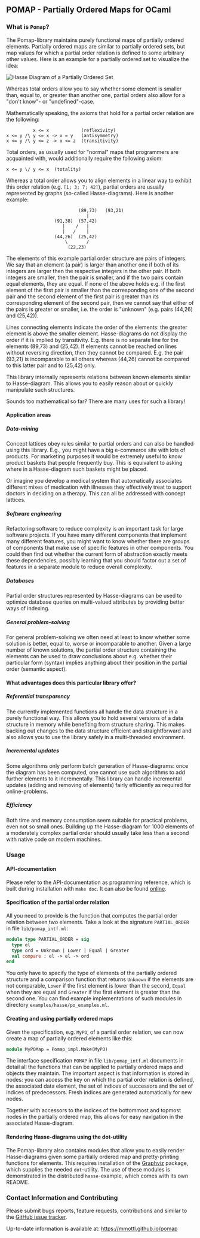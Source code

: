 ## POMAP - Partially Ordered Maps for OCaml

### What is `Pomap`?

The Pomap-library maintains purely functional maps of partially ordered
elements.  Partially ordered maps are similar to partially ordered sets, but
map values for which a partial order relation is defined to some arbitrary
other values.  Here is an example for a partially ordered set to visualize
the idea:

  ![Hasse Diagram of a Partially Ordered Set](http://mmottl.github.io/pomap/hasse.png "Hasse Diagram of a Partially Ordered Set")

Whereas total orders allow you to say whether some element is smaller than,
equal to, or greater than another one, partial orders also allow for a
"don't know"- or "undefined"-case.

Mathematically speaking, the axioms that hold for a partial order relation
are the following:

```text
          x <= x            (reflexivity)
x <= y /\ y <= x -> x = y   (antisymmetry)
x <= y /\ y <= z -> x <= z  (transitivity)
```

Total orders, as usually used for "normal" maps that programmers are acquainted
with, would additionally require the following axiom:

```text
x <= y \/ y <= x  (totality)
```

Whereas a total order allows you to align elements in a linear way to exhibit
this order relation (e.g. `[1; 3; 7; 42]`), partial orders are usually
represented by graphs (so-called Hasse-diagrams).  Here is another example:

```text
                           (89,73)   (93,21)
                              |
                  (91,38)  (57,42)
                     |    /   |
                     |   /    |
                  (44,26)  (25,42)
                      \       /
                       (22,23)
```

The elements of this example partial order structure are pairs of integers.
We say that an element (a pair) is larger than another one if both of
its integers are larger then the respective integers in the other pair.
If both integers are smaller, then the pair is smaller, and if the two pairs
contain equal elements, they are equal.  If none of the above holds e.g. if
the first element of the first pair is smaller than the corresponding one
of the second pair and the second element of the first pair is greater than
its corresponding element of the second pair, then we cannot say that either
of the pairs is greater or smaller, i.e. the order is "unknown" (e.g. pairs
(44,26) and (25,42)).

Lines connecting elements indicate the order of the elements: the greater
element is above the smaller element.  Hasse-diagrams do not display the
order if it is implied by transitivity.  E.g. there is no separate line for
the elements (89,73) and (25,42).  If elements cannot be reached on lines
without reversing direction, then they cannot be compared.  E.g. the pair
(93,21) is incomparable to all others whereas (44,26) cannot be compared to
this latter pair and to (25,42) only.

This library internally represents relations between known elements similar
to Hasse-diagram.  This allows you to easily reason about or quickly manipulate
such structures.

Sounds too mathematical so far? There are many uses for such a library!

#### Application areas

#####  Data-mining

Concept lattices obey rules similar to partial orders and can also be handled
using this library.  E.g., you might have a big e-commerce site with lots
of products.  For marketing purposes it would be extremely useful to know
product baskets that people frequently buy.  This is equivalent to asking
where in a Hasse-diagram such baskets might be placed.

Or imagine you develop a medical system that automatically associates different
mixes of medication with illnesses they effectively treat to support doctors
in deciding on a therapy.  This can all be addressed with concept lattices.

##### Software engineering

Refactoring software to reduce complexity is an important task for large
software projects.  If you have many different components that implement
many different features, you might want to know whether there are groups
of components that make use of specific features in other components.
You could then find out whether the current form of abstraction exactly
meets these dependencies, possibly learning that you should factor out a
set of features in a separate module to reduce overall complexity.

##### Databases

Partial order structures represented by Hasse-diagrams can be used to
optimize database queries on multi-valued attributes by providing better
ways of indexing.

##### General problem-solving

For general problem-solving we often need at least to know whether some
solution is better, equal to, worse or incomparable to another.  Given a
large number of known solutions, the partial order structure containing the
elements can be used to draw conclusions about e.g. whether their particular
form (syntax) implies anything about their position in the partial order
(semantic aspect).

#### What advantages does this particular library offer?

##### Referential transparency

The currently implemented functions all handle the data structure in a purely
functional way.  This allows you to hold several versions of a data structure
in memory while benefiting from structure sharing.  This makes backing out
changes to the data structure efficient and straightforward and also allows
you to use the library safely in a multi-threaded environment.

##### Incremental updates

Some algorithms only perform batch generation of Hasse-diagrams: once the
diagram has been computed, one cannot use such algorithms to add further
elements to it incrementally.  This library can handle incremental updates
(adding and removing of elements) fairly efficiently as required for
online-problems.

##### Efficiency

Both time and memory consumption seem suitable for practical problems,
even not so small ones.  Building up the Hasse-diagram for 1000 elements of
a moderately complex partial order should usually take less than a second
with native code on modern machines.

### Usage

#### API-documentation

Please refer to the API-documentation as programming reference, which
is built during installation with `make doc`.  It can also be found
[online](http://mmottl.github.io/pomap/api).

#### Specification of the partial order relation

All you need to provide is the function that computes the partial order
relation between two elements.  Take a look at the signature `PARTIAL_ORDER`
in file `lib/pomap_intf.ml`:

```ocaml
module type PARTIAL_ORDER = sig
  type el
  type ord = Unknown | Lower | Equal | Greater
  val compare : el -> el -> ord
end
```

You only have to specify the type of elements of the partially ordered
structure and a comparison function that returns `Unknown` if the elements
are not comparable, `Lower` if the first element is lower than the second,
`Equal` when they are equal and `Greater` if the first element is greater
than the second one.  You can find example implementations of such modules
in directory `examples/hasse/po_examples.ml`.

#### Creating and using partially ordered maps

Given the specification, e.g. `MyPO`, of a partial order relation, we can
now create a map of partially ordered elements like this:

```ocaml
module MyPOMap = Pomap_impl.Make(MyPO)
```

The interface specification `POMAP` in file `lib/pomap_intf.ml` documents in
detail all the functions that can be applied to partially ordered maps and
objects they maintain.  The important aspect is that information is stored in
nodes: you can access the key on which the partial order relation is defined,
the associated data element, the set of indices of successors and the set
of indices of predecessors.  Fresh indices are generated automatically for
new nodes.

Together with accessors to the indices of the bottommost and topmost nodes in
the partially ordered map, this allows for easy navigation in the associated
Hasse-diagram.

#### Rendering Hasse-diagrams using the dot-utility

The Pomap-library also contains modules that allow you to easily render
Hasse-diagrams given some partially ordered map and pretty-printing
functions for elements.  This requires installation of the
[Graphviz](http://www.graphviz.org) package, which supplies the needed
`dot`-utility.  The use of these modules is demonstrated in the distributed
`hasse`-example, which comes with its own README.

### Contact Information and Contributing

Please submit bugs reports, feature requests, contributions and similar to
the [GitHub issue tracker](https://github.com/mmottl/pomap/issues).

Up-to-date information is available at: <https://mmottl.github.io/pomap>
